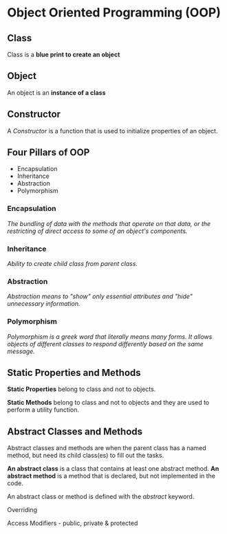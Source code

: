 # Object Oriented Programming (OOP)

## Class

Class is a **blue print to create an object**

## Object

An object is an **instance of a class**

## Constructor

A _Constructor_ is a function that is used to initialize properties of an object.

## Four Pillars of OOP

- Encapsulation
- Inheritance
- Abstraction
- Polymorphism

### Encapsulation

_The bundling of data with the methods that operate on that data, or the restricting of direct access to some of an object's components._

### Inheritance

_Ability to create child class from parent class._

### Abstraction

_Abstraction means to "show" only essential attributes and "hide" unnecessary information._

### Polymorphism

_Polymorphism is a greek word that literally means many forms. It allows objects of different classes to respond differently based on the same message._

## Static Properties and Methods

**Static Properties** belong to class and not to objects.

**Static Methods** belong to class and not to objects and they are used to perform a utility function.

## Abstract Classes and Methods

Abstract classes and methods are when the parent class has a named method, but need its child class(es) to fill out the tasks.

**An abstract class** is a class that contains at least one abstract method. **An abstract method** is a method that is declared, but not implemented in the code.

An abstract class or method is defined with the _abstract_ keyword.

Overriding

Access Modifiers - public, private & protected
